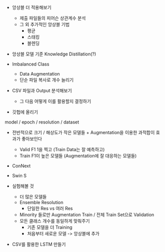 - 앙상블 더 적용해보기
    - 제출 파일들의 피어슨 상관계수 분석
    - 그 외 추가적인 앙상블 기법
        - 평균
        - 스태킹
        - 블렌딩

- 앙상블 모델 기준 Knowledge Distillation(?)

- Imbalanced Class
    - Data Augmentation
    - 단순 파일 복사로 개수 늘리기

- CSV 파일과 Output 분석해보기
    - 그 다음 어떻게 이를 활용할지 결정하기

- 깃헙에 올리기

model / epoch / resolution / dataset

- 전반적으로 크기 / 해상도가 작은 모델들 + Augmentation을 이용한 과적합이 효과가 좋아보인다
    - Valid F1 1을 찍고 (Train Data는 잘 예측하고)
    - Train F1이 높은 모델들 (Augmentation에 잘 대응하는 모델들)

- ConNext
- Swin S

- 실험해볼 것
    - 더 많은 모델들
    - Ensemble Resolution
        - 단일한 Res vs 여러 Res
    - Minority 들로만 Augmentation Train / 전체 Train Set으로 Validation
    - 모든 클래스 개수를 동일하게 맞춰주기
        - 기존 모델을 더 Training
        - 처음부터 새로운 모델 -> 앙상블에 추가

- CSV를 활용한 LSTM 만들기